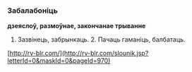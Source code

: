 ### Забалабоніць
**дзеяслоў, размоўнае, закончанае трыванне**

1. Зазвінець, забрынкаць. 2. Пачаць гаманіць, балбатаць.

<a rel="author">[http://rv-blr.com/](http://rv-blr.com/slounik.jsp?letterId=0&maskId=0&pageId=970)</a>

